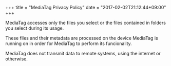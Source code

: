 +++
title = "MediaTag Privacy Policy"
date = "2017-02-02T21:12:44+09:00"
+++

MediaTag accesses only the files you select or the files contained in folders you select during its usage.

These files and their metadata are processed on the device MediaTag is running on in order for MediaTag to perform its funcionality.

MediaTag does not transmit data to remote systems, using the internet or otherwise.